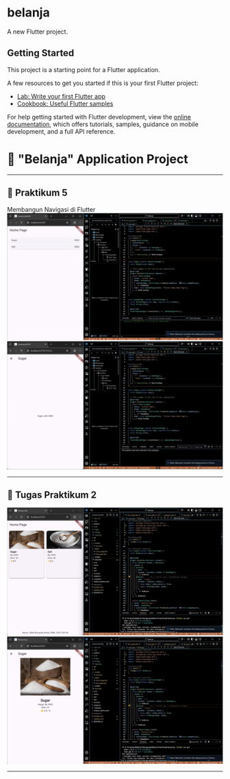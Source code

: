 # belanja

A new Flutter project.

## Getting Started

This project is a starting point for a Flutter application.

A few resources to get you started if this is your first Flutter project:

- [Lab: Write your first Flutter app](https://docs.flutter.dev/get-started/codelab)
- [Cookbook: Useful Flutter samples](https://docs.flutter.dev/cookbook)

For help getting started with Flutter development, view the
[online documentation](https://docs.flutter.dev/), which offers tutorials,
samples, guidance on mobile development, and a full API reference.

# 📱 "Belanja" Application Project

---

## 🧪 Praktikum 5
Membangun Navigasi di Flutter
![Praktikum 5](./Images/praktikum5_a.jpeg)  
![Praktikum 5](./Images/praktikum5_b.jpeg)  

---

## 🧪 Tugas Praktikum 2
![Tugas Praktikum 2](./Images/TugasPraktikum2_a.jpeg) 
![Tugas Praktikum 2](./Images/TugasPraktikum2_b.jpeg)  

---
